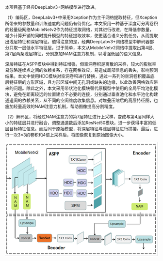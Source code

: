 本项目基于经典DeepLabv3+网络模型进行改进。

（1）编码区，DeepLabv3+中采用Xception作为主干网络提取特征，但Xception所带来的参数量和训练速度的问题仍有待优化。本文采用一种基于深度可分离卷积的轻量级网络MobileNetv2作为特征提取网络，对其进行改进，在降低参数量，减少计算开销的同时提升模型的特征提取效率，使更适合语义分割任务，从而提取出浅层特征和深层特征。值得注意的是，经典DeepLabv3+网络模型中解码器部分只取一层低水平特征层，过于简单，本文从MobileNetv2网络中提取出第4层、第7层两条浅层特征，分别施加NAM注意力机制，以增强低层的语义信息。

深层特征在ASPP模块中得到特征增强，但空洞卷积是离散的采样，较大的膨胀率易忽略连续点之间的依赖关系，存在网格效应，易造成局部信息的丢失，影响预测结果。本文中使用HDC模块对空洞卷积进行替换，通过一系列的空洞卷积覆盖底层特征层的方形区域，且方形区域中间无孔洞或缺失的边缘，以此改善网格效应带来的问题。除此之外，本文采用带状池化模块替代原模型中使用的全局平均池化模块，避免在距离较远的位置建立不必要的连接，分别通过垂直池化和水平池化构建通道间的依赖关系，从不同的空间维度收集信息。对堆叠压缩后的高层特征图，也施加轻量高效的NAM注意力机制，帮助图像提高分割精度。

（2）解码区，将经过NAM注意力的第7层特征进行上采样，变成与第4层同样大小的特征层并进行融合，调整通道数后添加ResNet50模块，进一步获得丰富的低层目标特征信息。而后同于原始模型，将深层特征与浅层特征进行拼接。最后，进行一次3×3的卷积和4倍上采样后，将图像恢复到原始图像大小。


<div align=center>
<img src="https://github.com/qqyyss/deeplab/blob/main/model.png" >
</div>

